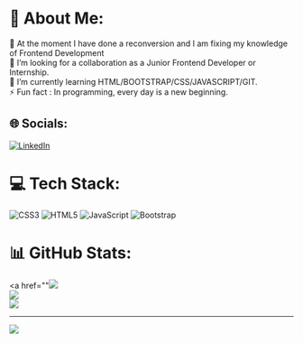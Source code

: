 # 💫 About Me:
🔭 At the moment I have done a reconversion and I am fixing my knowledge of Frontend Development<br>👯 I’m looking for a  collaboration  as a Junior Frontend Developer or Internship.<br>🌱 I’m currently learning HTML/BOOTSTRAP/CSS/JAVASCRIPT/GIT. <br>⚡ Fun fact : In programming, every day is a new beginning.


## 🌐 Socials:
[![LinkedIn](https://img.shields.io/badge/LinkedIn-%230077B5.svg?logo=linkedin&logoColor=white)](https://linkedin.com/in/https://www.linkedin.com/in/monica-birsan-33b468257/) 

# 💻 Tech Stack:
![CSS3](https://img.shields.io/badge/css3-%231572B6.svg?style=for-the-badge&logo=css3&logoColor=white) ![HTML5](https://img.shields.io/badge/html5-%23E34F26.svg?style=for-the-badge&logo=html5&logoColor=white) ![JavaScript](https://img.shields.io/badge/javascript-%23323330.svg?style=for-the-badge&logo=javascript&logoColor=%23F7DF1E) ![Bootstrap](https://img.shields.io/badge/bootstrap-%23563D7C.svg?style=for-the-badge&logo=bootstrap&logoColor=white)
# 📊 GitHub Stats:
<a href=""![](https://github-readme-stats.vercel.app/api?username=monicabirsan&theme=radical&hide_border=false&include_all_commits=true&count_private=true)<br/></a>
![](https://github-readme-streak-stats.herokuapp.com/?user=monicabirsan&theme=radical&hide_border=false)<br/>
![](https://github-readme-stats.vercel.app/api/top-langs/?username=monicabirsan&theme=radical&hide_border=false&include_all_commits=true&count_private=true&layout=compact)

---
[![](https://visitcount.itsvg.in/api?id=monicabirsan&icon=9&color=5)](https://visitcount.itsvg.in)

<!-- Proudly created with GPRM ( https://gprm.itsvg.in ) -->
